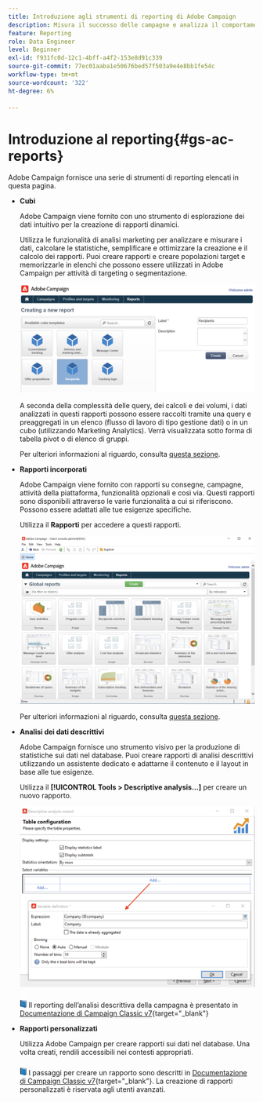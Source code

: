 ```yaml
---
title: Introduzione agli strumenti di reporting di Adobe Campaign
description: Misura il successo delle campagne e analizza il comportamento degli utenti
feature: Reporting
role: Data Engineer
level: Beginner
exl-id: f931fc0d-12c1-4bff-a4f2-153e8d91c339
source-git-commit: 77ec01aaba1e50676bed57f503a9e4e8bb1fe54c
workflow-type: tm+mt
source-wordcount: '322'
ht-degree: 6%

---
```


# Introduzione al reporting{#gs-ac-reports}

Adobe Campaign fornisce una serie di strumenti di reporting elencati in questa pagina.

* **Cubi**

  Adobe Campaign viene fornito con uno strumento di esplorazione dei dati intuitivo per la creazione di rapporti dinamici.

  Utilizza le funzionalità di analisi marketing per analizzare e misurare i dati, calcolare le statistiche, semplificare e ottimizzare la creazione e il calcolo dei rapporti. Puoi creare rapporti e creare popolazioni target e memorizzarle in elenchi che possono essere utilizzati in Adobe Campaign per attività di targeting o segmentazione.

  ![](assets/create-a-report.png)

  A seconda della complessità delle query, dei calcoli e dei volumi, i dati analizzati in questi rapporti possono essere raccolti tramite una query e preaggregati in un elenco (flusso di lavoro di tipo gestione dati) o in un cubo (utilizzando Marketing Analytics). Verrà visualizzata sotto forma di tabella pivot o di elenco di gruppi.

  Per ulteriori informazioni al riguardo, consulta [questa sezione](gs-cubes.md).

* **Rapporti incorporati**

  Adobe Campaign viene fornito con rapporti su consegne, campagne, attività della piattaforma, funzionalità opzionali e così via. Questi rapporti sono disponibili attraverso le varie funzionalità a cui si riferiscono. Possono essere adattati alle tue esigenze specifiche.

  Utilizza il **Rapporti** per accedere a questi rapporti.

  ![](assets/built-in-reports.png)

  Per ulteriori informazioni al riguardo, consulta [questa sezione](built-in-reports.md).

* **Analisi dei dati descrittivi**

  Adobe Campaign fornisce uno strumento visivo per la produzione di statistiche sui dati nel database. Puoi creare rapporti di analisi descrittivi utilizzando un assistente dedicato e adattarne il contenuto e il layout in base alle tue esigenze.

  Utilizza il **[!UICONTROL Tools > Descriptive analysis...]** per creare un nuovo rapporto.

  ![](assets/desc-analysis-report.png)

  ![](../assets/do-not-localize/book.png) Il reporting dell’analisi descrittiva della campagna è presentato in [Documentazione di Campaign Classic v7](https://experienceleague.adobe.com/docs/campaign-classic/using/reporting/analyzing-populations/about-descriptive-analysis.html){target="_blank"}

* **Rapporti personalizzati**

  Utilizza Adobe Campaign per creare rapporti sui dati nel database. Una volta creati, rendili accessibili nei contesti appropriati.

  ![](../assets/do-not-localize/book.png) I passaggi per creare un rapporto sono descritti in [Documentazione di Campaign Classic v7](https://experienceleague.adobe.com/docs/campaign-classic/using/reporting/creating-new-reports/about-reports-creation-in-campaign.html){target="_blank"}. La creazione di rapporti personalizzati è riservata agli utenti avanzati.
